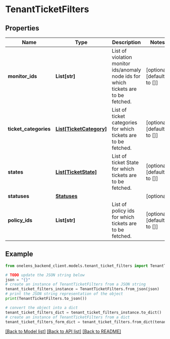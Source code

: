 # TenantTicketFilters


## Properties

Name | Type | Description | Notes
------------ | ------------- | ------------- | -------------
**monitor_ids** | **List[str]** | List of violation monitor ids/anomaly node ids for which tickets are to be fetched. | [optional] [default to []]
**ticket_categories** | [**List[TicketCategory]**](TicketCategory.md) | List of ticket categories for which tickets are to be fetched. | [optional] [default to []]
**states** | [**List[TicketState]**](TicketState.md) | List of ticket State for which tickets are to be fetched. | [optional] [default to []]
**statuses** | [**Statuses**](Statuses.md) |  | [optional] 
**policy_ids** | **List[str]** | List of policy ids for which tickets are to be fetched. | [optional] [default to []]

## Example

```python
from onelens_backend_client.models.tenant_ticket_filters import TenantTicketFilters

# TODO update the JSON string below
json = "{}"
# create an instance of TenantTicketFilters from a JSON string
tenant_ticket_filters_instance = TenantTicketFilters.from_json(json)
# print the JSON string representation of the object
print(TenantTicketFilters.to_json())

# convert the object into a dict
tenant_ticket_filters_dict = tenant_ticket_filters_instance.to_dict()
# create an instance of TenantTicketFilters from a dict
tenant_ticket_filters_form_dict = tenant_ticket_filters.from_dict(tenant_ticket_filters_dict)
```
[[Back to Model list]](../README.md#documentation-for-models) [[Back to API list]](../README.md#documentation-for-api-endpoints) [[Back to README]](../README.md)



